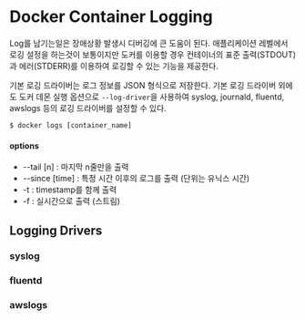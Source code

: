 # Docker Container Logging

Log를 남기는일은 장애상황 발생시 디버깅에 큰 도움이 된다. 애플리케이션 레벨에서 로깅 설정을 하는것이 보통이지만 도커를 이용할 경우 컨테이너의 표준 출력(STDOUT)과 에러(STDERR)를 이용하여 로깅할 수 있는 기능을 제공한다.  

기본 로깅 드라이버는 로그 정보를 JSON 형식으로 저장한다. 기본 로깅 드라이버 외에도 도커 데몬 실행 옵션으로 `--log-driver`을 사용하여 syslog, journald, fluentd, awslogs 등의 로깅 드라이버를 설정할 수 있다.
```
$ docker logs [container_name]
```

#### options
* --tail [n] : 마지막 n줄만을 출력
* --since [time] : 특정 시간 이후의 로그를 출력 (단위는 유닉스 시간)
* -t : timestamp를 함께 출력
* -f : 실시간으로 출력 (스트림)

## Logging Drivers

### syslog

### fluentd

### awslogs
